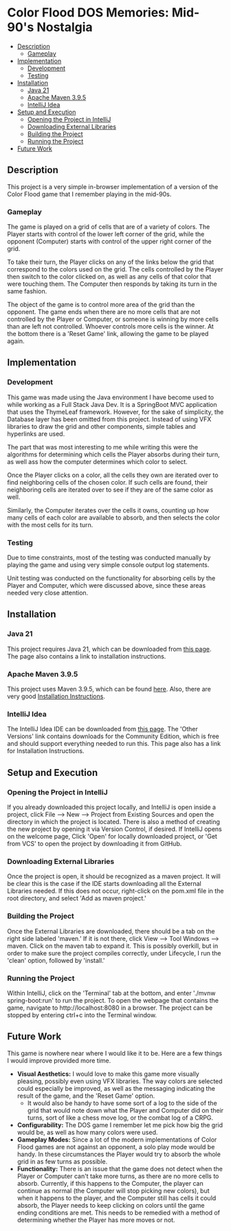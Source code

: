 # Color Flood DOS Memories: Mid-90's Nostalgia

<!-- TOC -->
* [Description](#description)
  * [Gameplay](#gameplay)
* [Implementation](#implementation)
  * [Development](#development)
  * [Testing](#testing)
* [Installation](#installation)
  * [Java 21](#java-21)
  * [Apache Maven 3.9.5](#apache-maven-395)
  * [IntelliJ Idea](#intellij-idea)
* [Setup and Execution](#setup-and-execution)
  * [Opening the Project in IntelliJ](#opening-the-project-in-intellij)
  * [Downloading External Libraries](#downloading-external-libraries)
  * [Building the Project](#building-the-project)
  * [Running the Project](#running-the-project)
* [Future Work](#future-work)
<!-- TOC -->

## Description

This project is a very simple in-browser implementation of a version of the 
Color Flood game that I remember playing in the mid-90s. 

### Gameplay

The game is played on a grid of cells that are of a variety of colors. The 
Player starts with control of the lower left corner of the grid, while the 
opponent (Computer) starts with control of the upper right corner of the grid. 

To take their turn, the Player clicks on any of the links below the grid 
that correspond to the colors used on the grid. The cells controlled by the 
Player then switch to the color clicked on, as well as any cells of that 
color that were touching them. The Computer then responds by taking its turn 
in the same fashion. 

The object of the game is to control more area of the grid than the opponent.
The game ends when there are no more cells that are not controlled by the 
Player or Computer, or someone is winning by more cells than are left not 
controlled. Whoever controls more cells is the winner. At the bottom there 
is a 'Reset Game' link, allowing the game to be played again. 

## Implementation

### Development

This game was made using the Java environment I have become used to while 
working as a Full Stack Java Dev. It is a SpringBoot MVC application that uses 
the ThymeLeaf framework. However, for the sake of simplicity, the Database 
layer has been omitted from this project. Instead of using VFX libraries to 
draw the grid and other components, simple tables and hyperlinks are used. 

The part that was most interesting to me while writing this were the 
algorithms for determining which cells the Player absorbs during their turn, 
as well ass how the computer determines which color to select. 

Once the Player clicks on a color, all  the cells they own are iterated 
over to find neighboring cells of the chosen color. If such cells are found, 
their neighboring cells are iterated over to see if they are of the same 
color as well. 

Similarly, the Computer iterates over the cells it owns, counting up how 
many cells of each color are available to absorb, and then selects the color 
with the most cells for its turn. 

### Testing

Due to time constraints, most of the testing was conducted manually by 
playing the game and using very simple console output log statements.

Unit testing was conducted on the functionality for absorbing cells by the 
Player and Computer, which were discussed above, since these areas needed 
very close attention.

## Installation

### Java 21

This project requires Java 21, which can be downloaded from [this page](
https://www.oracle.com/java/technologies/downloads/#java21). The page also contains a link to installation instructions. 
 
### Apache Maven 3.9.5

This project uses Maven 3.9.5, which can be found [here](
https://maven.apache.org/download.cgi). Also, there are very good [Installation Instructions](
https://maven.apache.org/install.html). 

### IntelliJ Idea

The IntelliJ Idea IDE can be downloaded from [this page](
https://www.jetbrains.com/idea/download/).
The 'Other Versions' link contains downloads for the Community Edition, 
which is free and should support everything needed to run this. This page 
also has a link for Installation Instructions. 

## Setup and Execution

### Opening the Project in IntelliJ

If you already downloaded this project locally, and IntelliJ is open 
inside a project, click 
File --> New --> Project from Existing Sources and open the directory in 
which the project is located. There is also a method of creating the new project by opening it via Version Control, if desired. If IntelliJ opens on the welcome page, Click 'Open' for locally downloaded project, or 'Get from VCS' to open the project by downloading it from GitHub.

### Downloading External Libraries

Once the project is open, it should be recognized as a maven project. It will be clear this is the case if the IDE starts downloading all the External Libraries needed.
If this does not occur, right-click on the pom.xml file in the root 
directory, and select 'Add as maven project.'

### Building the Project

Once the External Libraries are downloaded, there should be a tab on the right side labeled 'maven.' If it is not there, click View --> Tool Windows --> maven. Click on the maven tab to expand it. This is possibly overkill, but in order to make sure the project compiles correctly, under Lifecycle, I run the 'clean' option, followed by 'install.'

### Running the Project

Within IntelliJ, click on the 'Terminal' tab at the bottom, and enter './mvnw spring-boot:run' to run the project.
To open the webpage that contains the game, navigate to
http://localhost:8080 in a browser.
The project can be stopped by entering ctrl+c into the Terminal window. 

## Future Work

This game is nowhere near where I would like it to be. Here are a few things 
I would improve provided more time.

- __Visual Aesthetics:__ I would love to make this game more visually pleasing, 
  possibly even using 
VFX libraries. The way colors are selected could especially be improved, as 
  well as the messaging indicating the result of the game, and the 'Reset 
  Game' option.
  - It would also be handy to have some sort of a log to the side of the 
    grid that would note down what the Player and Computer did on their 
    turns, sort of like a chess move log, or the combat log of a CRPG.
- __Configurability:__ The DOS game I remember let me pick how big the 
  grid would 
  be, as well as how many colors were used. 
- __Gameplay Modes:__ Since a lot of the modern 
  implementations of Color Flood games are not against an opponent, a solo 
  play mode would be handy. In these circumstances the Player would try to 
  absorb the whole grid in as few turns as possible. 
- __Functionality:__ There is an issue that the game does not detect when 
  the Player or Computer can't take more turns, as there are no more cells 
  to absorb. Currently, if this happens to the Computer, the player can 
  continue as normal (the Computer will stop picking new colors), but when 
  it happens to the player, and the Computer still has cells it could absorb, 
  the Player needs to keep clicking on colors until the game ending 
  conditions are met. This needs to be remedied with a method of determining 
  whether the Player has more moves or not.